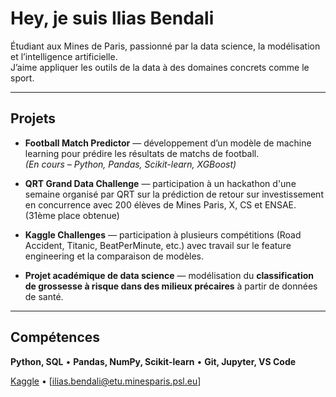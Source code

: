 # Hey, je suis Ilias Bendali

Étudiant aux Mines de Paris, passionné par la data science, la modélisation et l’intelligence artificielle.  
J’aime appliquer les outils de la data à des domaines concrets comme le sport.

---

## Projets

- **Football Match Predictor** — développement d’un modèle de machine learning pour prédire les résultats de matchs de football.  
  *(En cours – Python, Pandas, Scikit-learn, XGBoost)*

- **QRT Grand Data Challenge** — participation à un hackathon d'une semaine organisé par QRT sur la prédiction de retour sur investissement en concurrence avec 200 élèves de Mines Paris, X, CS et ENSAE. (31ème place obtenue)

- **Kaggle Challenges** — participation à plusieurs compétitions (Road Accident, Titanic, BeatPerMinute, etc.) avec travail sur le feature engineering et la comparaison de modèles.

- **Projet académique de data science** — modélisation du **classification de grossesse à risque dans des milieux précaires** à partir de données de santé.  

---

## Compétences
**Python, SQL** • **Pandas, NumPy, Scikit-learn** • **Git, Jupyter, VS Code**  


[Kaggle](https://www.kaggle.com/iliasbendali) • [ilias.bendali@etu.minesparis.psl.eu]
